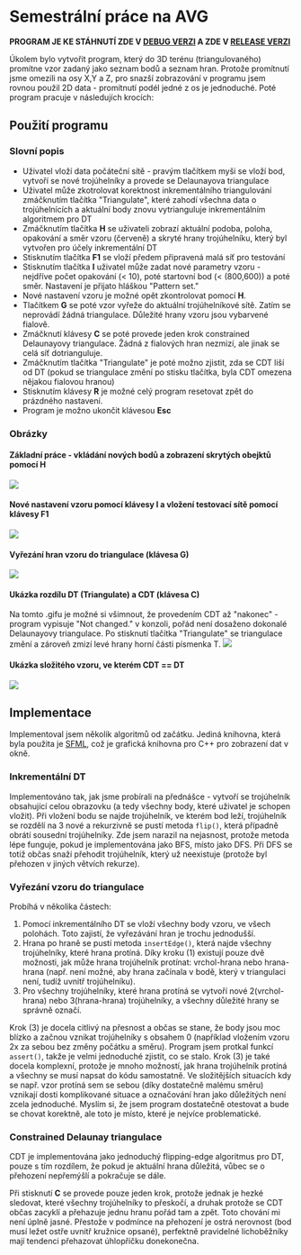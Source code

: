 # Semestrální práce na AVG

**PROGRAM JE KE STÁHNUTÍ ZDE V [DEBUG VERZI](https://github.com/AshenCZ/avg-triangles/blob/master/download/debug_version.exe) A ZDE V [RELEASE VERZI](https://github.com/AshenCZ/avg-triangles/blob/master/download/release_version.exe)**

Úkolem bylo vytvořit program, který do 3D terénu (triangulovaného) promítne vzor zadaný jako seznam bodů a seznam hran. Protože promítnutí jsme omezili na osy X,Y a Z, pro snazší zobrazování v programu jsem rovnou použil 2D data - promítnutí podél jedné z os je jednoduché. Poté program pracuje v následujích krocích:

## Použití programu

### Slovní popis
* Uživatel vloží data počáteční sítě - pravým tlačítkem myši se vloží bod, vytvoří se nové trojúhelníky a provede se Delaunayova triangulace
* Uživatel může zkotrolovat korektnost inkrementálního triangulování zmáčknutím tlačítka "Triangulate", které zahodí všechna data o trojúhelnících a aktuální body znovu vytrianguluje inkrementálním algoritmem pro DT
* Zmáčknutím tlačítka **H** se uživateli zobrazí aktuální podoba, poloha, opakování a směr vzoru (červeně) a skryté hrany trojúhelníku, který byl vytvořen pro účely inkrementální DT
* Stisknutím tlačítka **F1** se vloží předem připravená malá síť pro testování
* Stisknutím tlačítka **I** uživatel může zadat nové parametry vzoru - nejdříve počet opakování (< 10), poté startovní bod (< (800,600)) a poté směr. Nastavení je přijato hláškou "Pattern set."
* Nové nastavení vzoru je možné opět zkontrolovat pomocí **H**.
* Tlačítkem **G** se poté vzor vyřeže do aktuální trojúhelníkové sítě. Zatím se neprovádí žádná triangulace. Důležité hrany vzoru jsou vybarvené fialově.
* Zmáčknutí klávesy **C** se poté provede jeden krok constrained Delaunayovy triangulace. Žádná z fialových hran nezmizí, ale jinak se celá síť dotrianguluje.
* Zmáčknutím tlačítka "Triangulate" je poté možno zjistit, zda se CDT liší od DT (pokud se triangulace změní po stisku tlačítka, byla CDT omezena nějakou fialovou hranou)
* Stisknutím klávesy **R** je možné celý program resetovat zpět do prázdného nastavení.
* Program je možno ukončit klávesou **Esc**

### Obrázky
#### Základní práce - vkládání nových bodů a zobrazení skrytých obejktů pomocí **H**
![](https://i.imgur.com/UN8ZZM5.gif)

#### Nové nastavení vzoru pomocí klávesy I a vložení testovací sítě pomocí klávesy F1
![](https://i.imgur.com/QWPRubb.gif)

#### Vyřezání hran vzoru do triangulace (klávesa G)
![](https://i.imgur.com/7mLotRn.gif)

#### Ukázka rozdílu DT (Triangulate) a CDT (klávesa C)
Na tomto .gifu je možné si všimnout, že provedením CDT až "nakonec" - program vypisuje "Not changed." v konzoli, pořád není dosaženo dokonalé Delaunayovy triangulace. Po stisknutí tlačítka "Triangulate" se triangulace změní a zároveň zmizí levé hrany horní části písmenka T.
![](https://i.imgur.com/ew8ooLu.gif)

#### Ukázka složitého vzoru, ve kterém CDT == DT
![](https://i.imgur.com/uhbU5Sf.gif)

## Implementace

Implementoval jsem několik algoritmů od začátku. Jediná knihovna, která byla použita je [SFML](http://sfml-dev.org/), což je grafická knihovna pro C++ pro zobrazení dat v okně.

### Inkrementální DT
Implementováno tak, jak jsme probírali na přednášce - vytvoří se trojúhelník obsahující celou obrazovku (a tedy všechny body, které uživatel je schopen vložit). Při vložení bodu se najde trojúhelník, ve kterém bod leží, trojúhelník se rozdělí na 3 nové a rekurzivně se pustí metoda `flip()`, která případně obrátí sousední trojúhelníky. Zde jsem narazil na nejasnost, protože metoda lépe funguje, pokud je implementována jako BFS, místo jako DFS. Při DFS se totiž občas snaží přehodit trojúhelník, který už neexistuje (protože byl přehozen v jiných větvích rekurze).

### Vyřezání vzoru do triangulace
Probíhá v několika částech:
1. Pomocí inkrementálního DT se vloží všechny body vzoru, ve všech polohách. Toto zajistí, že vyřezávání hran je trochu jednodušší.
2. Hrana po hraně se pustí metoda `insertEdge()`, která najde všechny trojúhelníky, které hrana protíná. Díky kroku (1) existují pouze dvě možnosti, jak může hrana trojúhelník protínat: vrchol-hrana nebo hrana-hrana (např. není možné, aby hrana začínala v bodě, který v triangulaci není, tudíž uvnitř trojúhelníku).
3. Pro všechny trojúhelníky, které hrana protíná se vytvoří nové 2(vrchol-hrana) nebo 3(hrana-hrana) trojúhelníky, a všechny důležité hrany se správně označí.

 Krok (3) je docela citlivý na přesnost a občas se stane, že body jsou moc blízko a začnou vznikat trojúhelníky s obsahem 0 (například vložením vzoru 2x za sebou bez změny počátku a směru). Program jsem protkal funkcí `assert()`, takže je velmi jednoduché zjistit, co se stalo.
 Krok (3) je také docela komplexní, protože je mnoho možností, jak hrana trojúhelník protíná a všechny se musí napsat do kódu samostatně. Ve složitějších situacích kdy se např. vzor protíná sem se sebou (díky dostatečně malému směru) vznikají dosti komplikované situace a označování hran jako důležitých není zcela jednoduché. Myslím si, že jsem program dostatečně otestovat a bude se chovat korektně, ale toto je místo, které je nejvíce problematické.
 
 ### Constrained Delaunay triangulace
 CDT je implementována jako jednoduchý flipping-edge algoritmus pro DT, pouze s tím rozdílem, že pokud je aktuální hrana důležitá, vůbec se o přehození nepřemýšlí a pokračuje se dále.
 
 Při stisknutí **C** se provede pouze jeden krok, protože jednak je hezké sledovat, které všechny trojúhelníky to přeskočí, a druhak protože se CDT občas zacyklí a přehazuje jednu hranu pořád tam a zpět. Toto chování mi není úplně jasné. Přestože v podmínce na přehození je ostrá nerovnost (bod musí ležet ostře uvnitř kružnice opsané), perfektně pravidelné lichoběžníky mají tendenci přehazovat úhlopříčku donekonečna.

